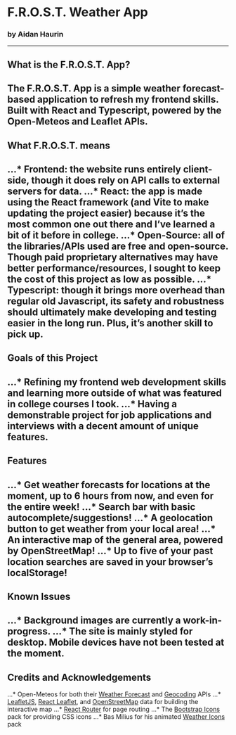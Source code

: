 # F.R.O.S.T. Weather App
### by Aidan Haurin
---

## What is the F.R.O.S.T. App?

The F.R.O.S.T. App is a simple weather forecast-based application to refresh my frontend skills. Built with React and Typescript, powered by the Open-Meteos and Leaflet APIs.
---

## What F.R.O.S.T. means

...* Frontend: the website runs entirely client-side, though it does rely on API calls to external servers for data.
...* React: the app is made using the React framework (and Vite to make updating the project easier) because it’s the most common one out there and I’ve learned a bit of it before in college.
...* Open-Source: all of the libraries/APIs used are free and open-source. Though paid proprietary alternatives may have better performance/resources, I sought to keep the cost of this project as low as possible.
...* Typescript: though it brings more overhead than regular old Javascript, its safety and robustness should ultimately make developing and testing easier in the long run. Plus, it’s another skill to pick up.
---

## Goals of this Project

...* Refining my frontend web development skills and learning more outside of what was featured in college courses I took.
...* Having a demonstrable project for job applications and interviews with a decent amount of unique features.
---

## Features

...* Get weather forecasts for locations at the moment, up to 6 hours from now, and even for the entire week!
...* Search bar with basic autocomplete/suggestions!
...* A geolocation button to get weather from your local area!
...* An interactive map of the general area, powered by OpenStreetMap!
...* Up to five of your past location searches are saved in your browser’s localStorage!
---

## Known Issues

...* Background images are currently a work-in-progress.
...* The site is mainly styled for desktop. Mobile devices have not been tested at the moment.
---

## Credits and Acknowledgements

...* Open-Meteos for both their [Weather Forecast](https://open-meteo.com/en/docs#json_return_object) and [Geocoding](https://open-meteo.com/en/docs/geocoding-api) APIs
...* [LeafletJS](https://leafletjs.com/), [React Leaflet](https://react-leaflet.js.org/), and [OpenStreetMap](https://www.openstreetmap.org/) data for building the interactive map
...* [React Router](https://reactrouter.com/) for page routing
...* The [Bootstrap Icons](https://icons.getbootstrap.com/) pack for providing CSS icons
...* Bas Milius for his animated [Weather Icons](https://basmilius.github.io/weather-icons/index-fill.html) pack
